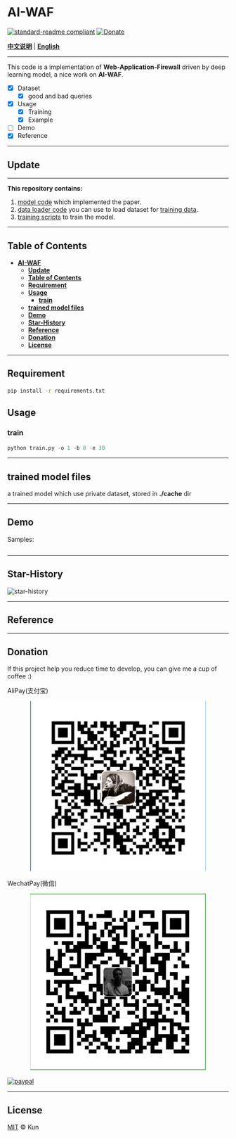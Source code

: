 # **AI-WAF**

[![standard-readme compliant](https://img.shields.io/badge/readme%20style-standard-brightgreen.svg?style=flat-square)](https://github.com/jackaduma/CycleGAN-VC2)
[![Donate](https://img.shields.io/badge/Donate-PayPal-green.svg)](https://paypal.me/jackaduma?locale.x=zh_XC)

[**中文说明**](./README.zh-CN.md) | [**English**](./README.md)

------

This code is a implementation of **Web-Application-Firewall** driven by deep learning model, a nice work on **AI-WAF**.

- [x] Dataset
  - [x] good and bad queries
- [x] Usage
  - [x] Training
  - [x] Example 
- [ ] Demo
- [x] Reference

------

## **Update**

------

**This repository contains:** 

1. [model code](./models) which implemented the paper.
2. [data loader code](./data_loader/datasets.py) you can use to load dataset for [training data](data).
3. [training scripts](train.py) to train the model.

------

## **Table of Contents**

- [**AI-WAF**](#ai-waf)
  - [**Update**](#update)
  - [**Table of Contents**](#table-of-contents)
  - [**Requirement**](#requirement)
  - [**Usage**](#usage)
    - [**train**](#train)
  - [**trained model files**](#trained-model-files)
  - [**Demo**](#demo)
  - [**Star-History**](#star-history)
  - [**Reference**](#reference)
  - [**Donation**](#donation)
  - [**License**](#license)
  
------



## **Requirement** 

```bash
pip install -r requirements.txt
```
## **Usage**


### **train** 
```python
python train.py -o 1 -b 8 -e 30
```

------

## **trained model files**

a trained model which use private dataset, stored in **./cache** dir

------

## **Demo**

Samples:

```
```

------
## **Star-History**

![star-history](https://api.star-history.com/svg?repos=jackaduma/AI-WAF&type=Date "star-history")

------

## **Reference**

------

## **Donation**
If this project help you reduce time to develop, you can give me a cup of coffee :) 

AliPay(支付宝)
<div align="center">
	<img src="./misc/ali_pay.png" alt="ali_pay" width="400" />
</div>

WechatPay(微信)
<div align="center">
    <img src="./misc/wechat_pay.png" alt="wechat_pay" width="400" />
</div>

[![paypal](https://www.paypalobjects.com/en_US/i/btn/btn_donateCC_LG.gif)](https://paypal.me/jackaduma?locale.x=zh_XC)

------

## **License**

[MIT](LICENSE) © Kun

